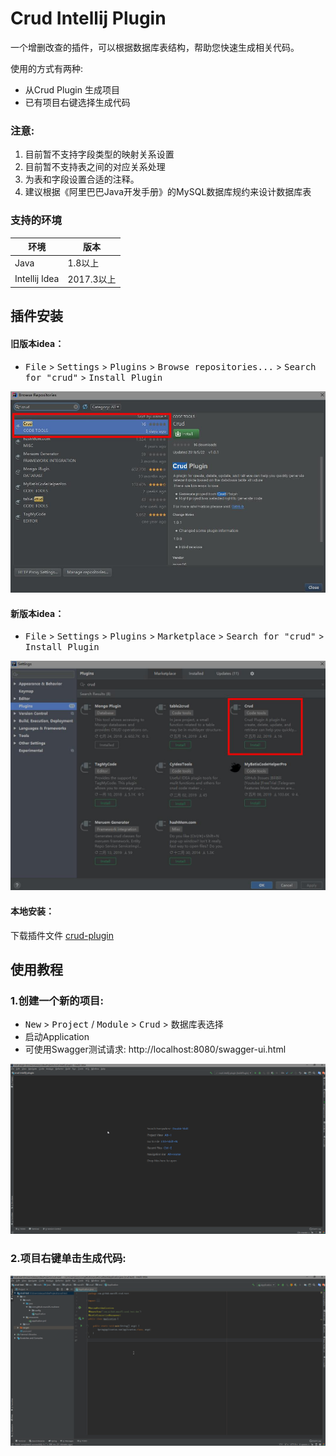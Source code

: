 Crud Intellij Plugin
===============
一个增删改查的插件，可以根据数据库表结构，帮助您快速生成相关代码。

使用的方式有两种: 
- 从Crud Plugin 生成项目
- 已有项目右键选择生成代码

### 注意: 
1. 目前暂不支持字段类型的映射关系设置
2. 目前暂不支持表之间的对应关系处理
3. 为表和字段设置合适的注释。
4. 建议根据《阿里巴巴Java开发手册》的MySQL数据库规约来设计数据库表

### 支持的环境
环境 | 版本
---|---
Java | 1.8以上
Intellij Idea | 2017.3以上

## 插件安装
#### 旧版本idea：
  - <kbd>File</kbd> > <kbd>Settings</kbd> > <kbd>Plugins</kbd> > <kbd>Browse repositories...</kbd> > <kbd>Search for "crud"</kbd> > <kbd>Install Plugin</kbd>

![image](https://raw.githubusercontent.com/mars05/static/master/image/crud1.jpg)
#### 新版本idea：
  - <kbd>File</kbd> > <kbd>Settings</kbd> > <kbd>Plugins</kbd> > <kbd>Marketplace</kbd> > <kbd>Search for "crud"</kbd> > <kbd>Install Plugin</kbd>  
  
![image](https://raw.githubusercontent.com/mars05/static/master/image/crud2.jpg)
#### 本地安装：
下载插件文件 [crud-plugin](https://github.com/mars05/crud-intellij-plugin/releases/download/v1.1.0/crud-plugin-1.1.0.zip)
## 使用教程

### 1.创建一个新的项目:
  - <kbd>New</kbd> > <kbd>Project</kbd> / <kbd>Module</kbd> > <kbd>Crud</kbd> > <kbd>数据库表选择</kbd>
  - 启动Application
  - 可使用Swagger测试请求: http://localhost:8080/swagger-ui.html

![image](https://raw.githubusercontent.com/mars05/static/master/image/crud3.gif)

### 2.项目右键单击生成代码:

![image](https://raw.githubusercontent.com/mars05/static/master/image/crud4.gif)